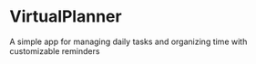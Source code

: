 # VirtualPlanner
A simple app for managing daily tasks and organizing time with customizable reminders
